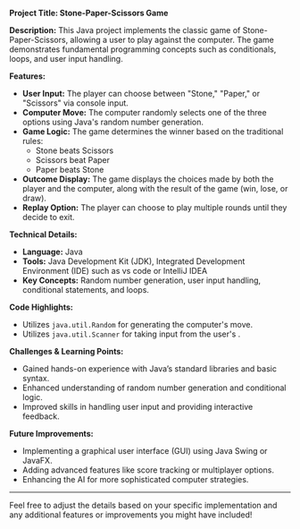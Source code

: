 **Project Title: Stone-Paper-Scissors Game**

**Description:**
This Java project implements the classic game of Stone-Paper-Scissors, allowing a user to play against the computer. The game demonstrates fundamental programming concepts such as conditionals, loops, and user input handling.

**Features:**
- **User Input:** The player can choose between "Stone," "Paper," or "Scissors" via console input.
- **Computer Move:** The computer randomly selects one of the three options using Java's random number generation.
- **Game Logic:** The game determines the winner based on the traditional rules:
  - Stone beats Scissors
  - Scissors beat Paper
  - Paper beats Stone
- **Outcome Display:** The game displays the choices made by both the player and the computer, along with the result of the game (win, lose, or draw).
- **Replay Option:** The player can choose to play multiple rounds until they decide to exit.

**Technical Details:**
- **Language:** Java
- **Tools:** Java Development Kit (JDK), Integrated Development Environment (IDE) such as vs code or IntelliJ IDEA
- **Key Concepts:** Random number generation, user input handling, conditional statements, and loops.

**Code Highlights:**
- Utilizes `java.util.Random` for generating the computer's move.
- Utilizes `java.util.Scanner` for taking input from the user's .


**Challenges & Learning Points:**
- Gained hands-on experience with Java’s standard libraries and basic syntax.
- Enhanced understanding of random number generation and conditional logic.
- Improved skills in handling user input and providing interactive feedback.

**Future Improvements:**
- Implementing a graphical user interface (GUI) using Java Swing or JavaFX.
- Adding advanced features like score tracking or multiplayer options.
- Enhancing the AI for more sophisticated computer strategies.

---

Feel free to adjust the details based on your specific implementation and any additional features or improvements you might have included!

